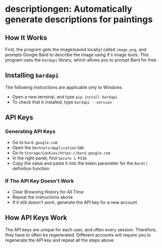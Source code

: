 # descriptiongen: Automatically generate descriptions for paintings

<h2>How It Works</h3>
<p>First, the program gets the image(saved locally) called <code>image.png</code>, and prompts Google Bard to describe the image using it's image tools. This program uses the <code>bardapi</code> library, which allows you to prompt Bard for free.</p>

<h2>Installing <code>bardapi</code></h2>
<p>
  The following instructions are applicable only to Windows
  <ul>
    <li>Open a new terminal, and type <code>pip install bardapi</code></li>
    <li>To check that it installed, type <code>bardapi --version</code></li>
  </ul>
</p>

<h2>API Keys</h2>
<h3>Generating API Keys</h3>
<p>
  <ul>
    <li>Go to <code>bard.google.com</code></li>
    <li>Open the <code>Devtools/Application</code> tab</li>
    <li>Go to <code>Storage/Cookies/https://bard.google.com</code></li>
    <li>In the right panel, find <code>Secure 1-PSID</code></li>
    <li>Copy the value and paste it into the token parameter for the <code>Bard()</code> definition function</li>
  </ul>
</p>
<h3>If The API Key Doesn't Work</h4>
<p>
  <ul>
    <li>Clear Browsing History for All Time</li>
    <li>Repeat the instructions above</li>
    <li>If it still doesn't work, generate the API key for a new account</li>
  </ul>
</p>
<h2>How API Keys Work</h2>
<p>The API keys are unique for each user, and often every session. Therefore, they have to often be regenerated. Different accounts will require you to regenerate the API key and repeat all the steps above.</p>
